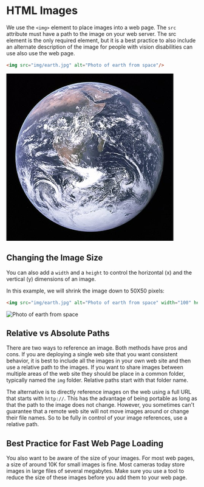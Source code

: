 # HTML Images
We use the ```<img>``` element to place images into a web page.  The ```src``` attribute must have a path to the image on your web server.  The src element is the only required element, but it is a best practice to also include an alternate description of the image for people with vision disabilities can use
also use the web page.

```html
<img src="img/earth.jpg" alt="Photo of earth from space"/>
```

![Photo of earch from space](img/earth.jpg)

## Changing the Image Size
You can also add a ```width``` and a ```height``` to control the horizontal (x) and the vertical (y) dimensions of an image.

In this example, we will shrink the image down to 50X50 pixels:
```html
<img src="img/earth.jpg" alt="Photo of earth from space" width="100" height="100"/>
```

<img src="https://www.coderdojotc.org/web-ux/intro-to-html/img/earth.jpg" alt="Photo of earth from space" width="100" height="100"/>

## Relative vs Absolute Paths
There are two ways to reference an image.  Both methods have pros and cons.  If you are deploying a single web site that you want consistent behavior, it is best to include all the images in your own web site and then use a relative path to the images.  If you want to share images between multiple areas of the web site they should be place in a common folder, typically named the ```img``` folder.  Relative paths start with that folder name.

The alternative is to directly reference images on the web using a full URL that starts with ```http://```.  This has the advantage of being portable as long as that the path to the image does not change.  However, you sometimes can't guarantee that a remote web site will not move images around or change their file names.  So to be fully in control of your image references, use a relative path.

## Best Practice for Fast Web Page Loading
You also want to be aware of the size of your images.  For most web pages, a size of around 10K for small images is fine.  Most cameras today store images in large files of several megabytes.  Make sure you use a tool to reduce the size of these images before you add them to your web page.


